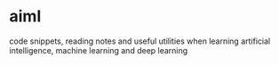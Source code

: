 # aiml
code snippets, reading notes and useful utilities when learning artificial intelligence, machine learning and deep learning  

